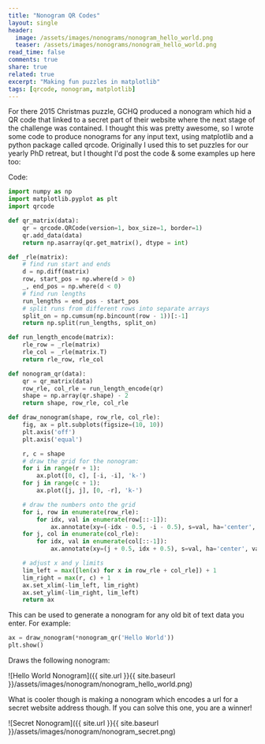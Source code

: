 ```yaml
---
title: "Nonogram QR Codes"
layout: single
header:
  image: /assets/images/nonograms/nonogram_hello_world.png
  teaser: /assets/images/nonograms/nonogram_hello_world.png
read_time: false
comments: true
share: true
related: true
excerpt: "Making fun puzzles in matplotlib"
tags: [qrcode, nonogram, matplotlib]
---
```


For there 2015 Christmas puzzle, GCHQ produced a nonogram which hid a QR code that linked to a secret part of their website where the next stage of the challenge was contained. I thought this was pretty awesome, so I wrote some code to produce nonograms for any input text, using matplotlib and a python package called qrcode. Originally I used this to set puzzles for our yearly PhD retreat, but I thought I'd post the code & some examples up here too:

Code:

```python
import numpy as np
import matplotlib.pyplot as plt
import qrcode

def qr_matrix(data):
    qr = qrcode.QRCode(version=1, box_size=1, border=1)
    qr.add_data(data)
    return np.asarray(qr.get_matrix(), dtype = int)

def _rle(matrix):
    # find run start and ends
    d = np.diff(matrix)
    row, start_pos = np.where(d > 0)
    _, end_pos = np.where(d < 0)
    # find run lengths
    run_lengths = end_pos - start_pos
    # split runs from different rows into separate arrays
    split_on = np.cumsum(np.bincount(row - 1))[:-1]
    return np.split(run_lengths, split_on)

def run_length_encode(matrix):
    rle_row = _rle(matrix)
    rle_col = _rle(matrix.T)
    return rle_row, rle_col

def nonogram_qr(data):
    qr = qr_matrix(data)
    row_rle, col_rle = run_length_encode(qr)
    shape = np.array(qr.shape) - 2
    return shape, row_rle, col_rle

def draw_nonogram(shape, row_rle, col_rle):
    fig, ax = plt.subplots(figsize=(10, 10))
    plt.axis('off')
    plt.axis('equal')

    r, c = shape
    # draw the grid for the nonogram:
    for i in range(r + 1):
        ax.plot([0, c], [-i, -i], 'k-')
    for j in range(c + 1):
        ax.plot([j, j], [0, -r], 'k-')

    # draw the numbers onto the grid
    for i, row in enumerate(row_rle):
        for idx, val in enumerate(row[::-1]):
            ax.annotate(xy=(-idx - 0.5, -i - 0.5), s=val, ha='center', va='center')
    for j, col in enumerate(col_rle):
        for idx, val in enumerate(col[::-1]):
            ax.annotate(xy=(j + 0.5, idx + 0.5), s=val, ha='center', va='center')

    # adjust x and y limits
    lim_left = max([len(x) for x in row_rle + col_rle]) + 1
    lim_right = max(r, c) + 1
    ax.set_xlim(-lim_left, lim_right)
    ax.set_ylim(-lim_right, lim_left)
    return ax
```

This can be used to generate a nonogram for any old bit of text data you enter. For example:  

```python
ax = draw_nonogram(*nonogram_qr('Hello World'))
plt.show()
```

Draws the following nonogram:

![Hello World Nonogram]({{ site.url }}{{ site.baseurl }}/assets/images/nonogram/nonogram_hello_world.png)

What is cooler though is making a nonogram which encodes a url for a secret website address though. If you can solve this one, you are a winner!  

![Secret Nonogram]({{ site.url }}{{ site.baseurl }}/assets/images/nonogram/nonogram_secret.png)

